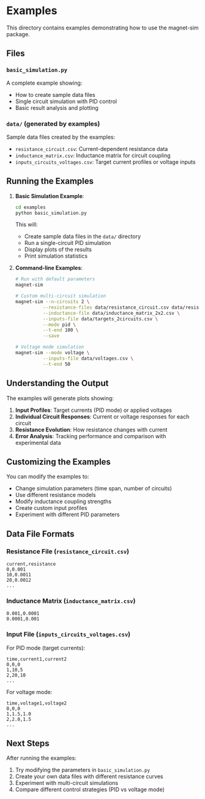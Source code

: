 # Examples

This directory contains examples demonstrating how to use the magnet-sim package.

## Files

### `basic_simulation.py`
A complete example showing:
- How to create sample data files
- Single circuit simulation with PID control
- Basic result analysis and plotting

### `data/` (generated by examples)
Sample data files created by the examples:
- `resistance_circuit.csv`: Current-dependent resistance data
- `inductance_matrix.csv`: Inductance matrix for circuit coupling
- `inputs_circuits_voltages.csv`: Target current profiles or voltage inputs

## Running the Examples

1. **Basic Simulation Example**:
   ```bash
   cd examples
   python basic_simulation.py
   ```
   This will:
   - Create sample data files in the `data/` directory
   - Run a single-circuit PID simulation
   - Display plots of the results
   - Print simulation statistics

2. **Command-line Examples**:
   ```bash
   # Run with default parameters
   magnet-sim
   
   # Custom multi-circuit simulation
   magnet-sim --n-circuits 2 \
             --resistance-files data/resistance_circuit.csv data/resistance_circuit.csv \
             --inductance-file data/inductance_matrix_2x2.csv \
             --inputs-file data/targets_2circuits.csv \
             --mode pid \
             --t-end 100 \
             --save
   
   # Voltage mode simulation
   magnet-sim --mode voltage \
             --inputs-file data/voltages.csv \
             --t-end 50
   ```

## Understanding the Output

The examples will generate plots showing:

1. **Input Profiles**: Target currents (PID mode) or applied voltages
2. **Individual Circuit Responses**: Current or voltage responses for each circuit
3. **Resistance Evolution**: How resistance changes with current
4. **Error Analysis**: Tracking performance and comparison with experimental data

## Customizing the Examples

You can modify the examples to:
- Change simulation parameters (time span, number of circuits)
- Use different resistance models
- Modify inductance coupling strengths
- Create custom input profiles
- Experiment with different PID parameters

## Data File Formats

### Resistance File (`resistance_circuit.csv`)
```csv
current,resistance
0,0.001
10,0.0011
20,0.0012
...
```

### Inductance Matrix (`inductance_matrix.csv`)
```csv
0.001,0.0001
0.0001,0.001
```

### Input File (`inputs_circuits_voltages.csv`)
For PID mode (target currents):
```csv
time,current1,current2
0,0,0
1,10,5
2,20,10
...
```

For voltage mode:
```csv
time,voltage1,voltage2
0,0,0
1,1.5,1.0
2,2.0,1.5
...
```

## Next Steps

After running the examples:
1. Try modifying the parameters in `basic_simulation.py`
2. Create your own data files with different resistance curves
3. Experiment with multi-circuit simulations
4. Compare different control strategies (PID vs voltage mode)
